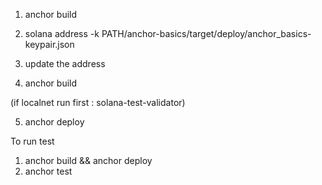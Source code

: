1. anchor build

2. solana address -k PATH/anchor-basics/target/deploy/anchor_basics-keypair.json

3. update the address

4. anchor build

(if localnet run first : solana-test-validator)

5. anchor deploy


To run test
1. anchor build && anchor deploy
1. anchor test
